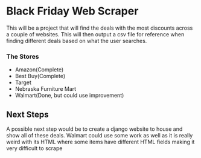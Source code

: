# Black Friday Web Scraper

This will be a project that will find the deals with the most discounts across a couple of websites. This will then output a csv file for reference when finding different deals based on what the user searches. 

### The Stores

- Amazon(Complete)
- Best Buy(Complete)
- Target
- Nebraska Furniture Mart
- Walmart(Done, but could use improvement)

## Next Steps

A possible next step would be to create a django website to house and show all of these deals. Walmart could use some work as well as it is really weird with its HTML where some items have different HTML fields making it very difficult to scrape